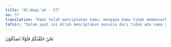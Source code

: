 ```yaml
---
title: "Al-Waqi'ah - 57"
no: 57
translation: "Kami telah menciptakan kamu, mengapa kamu tidak membenarkan (hari berbangkit)?"
tafsir: "Dalam ayat ini Allah menciptakan manusia dari tidak ada sama sekali. Bukankah hal tersebut suatu dalil yang tidak dapat dibantah lagi tentang kekuasaan Allah? Dan hal tersebut bukankah suatu dalil yang kuat bahwa Allah Mahakuasa untuk menghidupkan kembali manusia dari kuburnya setelah ia mati, dan hancur tulangbelulangnya? Hal tersebut adalah suatu kenyataan yang tidak dapat dibantah lagi tentang adanya hari Kiamat, hari kebangkitan manusia dari dalam kuburnya; dan hal tersebut adalah merupakan penolakan atas anggapan orang-orang kafir dan orang-orang yang tidak mempercayai adanya hari Kiamat, yang ucapan mereka digambarkan pada ayat lain: Dan mereka berkata, \"Apabila kami sudah mati, menjadi tanah dan tulang-belulang, apakah kami benar-benar akan dibangkitkan kembali? (al-Waqi'ah/56: 47)"
---
```


نَحْنُ خَلَقْنٰكُمْ فَلَوْلَا تُصَدِّقُوْنَ 
